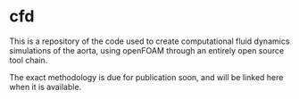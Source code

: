 # cfd

This is a repository of the code used to create computational fluid dynamics simulations of the aorta, using openFOAM through an entirely open source tool chain.

The exact methodology is due for publication soon, and will be linked here when it is available.
